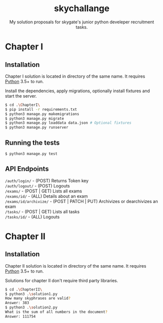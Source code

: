 
<h1 align="center">skychallange</h1>
<p align="center">My solution proposals for skygate's junior python develeper recruitment tasks.</p>

# Chapter I

## Installation

Chapter I solution is located in directory of the same name. 
It requires [Python](https://www.python.org/) 3.5+ to run.

Install the dependencies, apply migrations, optionally install fixtures and start the server.

```sh
$ cd .\ChapterI\
$ pip install -r requirements.txt
$ python3 manage.py makemigrations
$ python3 manage.py migrate
$ python3 manage.py loaddata data.json # Optional fixtures
$ python3 manage.py runserver
```

## Running the tests

```sh
$ python3 manage.py test
```

## API Endpoints

`/auth/login/` - (POST) Returns Token key  
`/auth/logout/` - (POST) Logouts  
`/exams/` - (POST | GET) Lists all exams  
`/exams/id/` - (ALL) Details about an exam  
`/exams/id/archivize/` - (POST | PATCH | PUT) Archivizes or dearchivizes an exam  
`/tasks/` - (POST | GET) Lists all tasks  
`/tasks/id/` - (ALL) Logouts

# Chapter II

## Installation

Chapter II solution is located in directory of the same name. 
It requires [Python](https://www.python.org/) 3.5+ to run.

Solutions for chapter II don't require third party libraries.

```sh
$ cd .\ChapterII\
$ python3 .\solution1.py
How many skyphrases are valid?
Answer: 383
$ python3 .\solution2.py
What is the sum of all numbers in the document?
Answer: 111754
```
